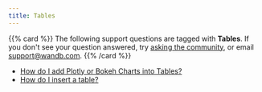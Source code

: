 ```yaml
---
title: Tables 
---
```

{{% card %}}
The following support questions are tagged with <b>Tables</b>. If you don't see 
your question answered, try [asking the community](https://community.wandb.ai/), 
or email [support@wandb.com](mailto:support@wandb.com).
{{% /card %}}
- [How do I add Plotly or Bokeh Charts into Tables?](add_plotlybokeh_charts_tables.md)
- [How do I insert a table?](insert_table.md)
